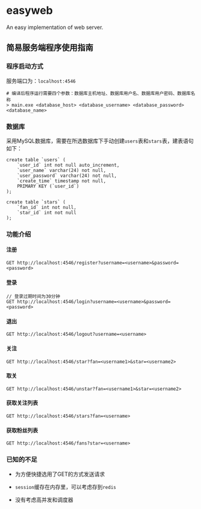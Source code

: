 # easyweb
An easy implementation of web server.

## 简易服务端程序使用指南

### 程序启动方式

服务端口为：`localhost:4546`

```shell
# 编译后程序运行需要四个参数：数据库主机地址、数据库用户名、数据库用户密码、数据库名称
> main.exe <database_host> <database_username> <database_password> <database_name>
```

### 数据库

采用MySQL数据库，需要在所选数据库下手动创建`users`表和`stars`表，建表语句如下：

``` mysql
create table `users` (
    `user_id` int not null auto_increment,
    `user_name` varchar(24) not null,
    `user_password` varchar(24) not null,
    `create_time` timestamp not null,
    PRIMARY KEY (`user_id`)
);

create table `stars` (
    `fan_id` int not null,
    `star_id` int not null
);
```

### 功能介绍

#### 注册

``` http
GET http://localhost:4546/register?username=<username>&password=<password>
```

#### 登录

```http
// 登录过期时间为30分钟
GET http://localhost:4546/login?username=<username>&password=<password>
```

#### 退出

```http
GET http://localhost:4546/logout?username=<username>
```

#### 关注

```http
GET http://localhost:4546/star?fan=<username1>&star=<username2>
```

#### 取关

```http
GET http://localhost:4546/unstar?fan=<username1>&star=<username2>
```

#### 获取关注列表

```http
GET http://localhost:4546/stars?fan=<username>
```

#### 获取粉丝列表

```http
GET http://localhost:4546/fans?star=<username>
```

### 已知的不足

- 为方便快捷选用了GET的方式发送请求

- `session`缓存在内存里，可以考虑存到`redis`
- 没有考虑高并发和调度器

